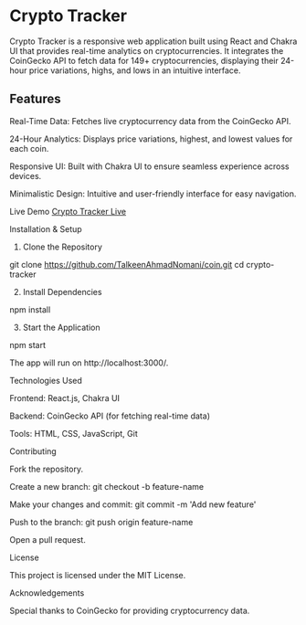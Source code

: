# Crypto Tracker

Crypto Tracker is a responsive web application built using React and Chakra UI that provides real-time analytics on cryptocurrencies. It integrates the CoinGecko API to fetch data for 149+ cryptocurrencies, displaying their 24-hour price variations, highs, and lows in an intuitive interface.

## Features

Real-Time Data: Fetches live cryptocurrency data from the CoinGecko API.

24-Hour Analytics: Displays price variations, highest, and lowest values for each coin.

Responsive UI: Built with Chakra UI to ensure seamless experience across devices.

Minimalistic Design: Intuitive and user-friendly interface for easy navigation.

Live Demo
[
Crypto Tracker Live](https://vercel.com/talkeen-ahmad-nomanis-projects/coin)

Installation & Setup

1. Clone the Repository

git clone https://github.com/TalkeenAhmadNomani/coin.git
cd crypto-tracker

2. Install Dependencies

npm install

3. Start the Application

npm start

The app will run on http://localhost:3000/.

Technologies Used

Frontend: React.js, Chakra UI

Backend: CoinGecko API (for fetching real-time data)

Tools: HTML, CSS, JavaScript, Git

Contributing

Fork the repository.

Create a new branch: git checkout -b feature-name

Make your changes and commit: git commit -m 'Add new feature'

Push to the branch: git push origin feature-name

Open a pull request.

License

This project is licensed under the MIT License.

Acknowledgements

Special thanks to CoinGecko for providing cryptocurrency data.
